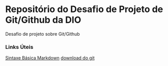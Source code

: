 # Repositório do Desafio de Projeto de Git/Github da DIO
Desafio de projeto sobre Git/Github

### Links Úteis

[Sintaxe Básica Markdown](https://www.markdownguide.org/basic-syntax/)
[download do git](https://git-scm.com/download/win)



